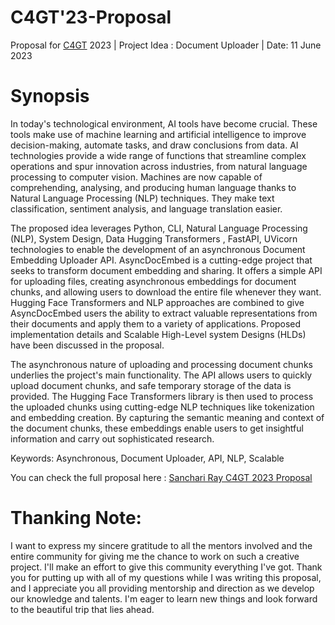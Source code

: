 # C4GT'23-Proposal

Proposal for [C4GT](https://www.codeforgovtech.in/) 2023 | Project Idea : Document Uploader | Date: 11 June 2023

# Synopsis

In today's technological environment, AI tools have become crucial. These tools make use of machine learning and artificial intelligence to improve decision-making, automate tasks, and draw conclusions from data. AI technologies provide a wide range of functions that streamline complex operations and spur innovation across industries, from natural language processing to computer vision. Machines are now capable of comprehending, analysing, and producing human language thanks to Natural Language Processing (NLP) techniques. They make text classification, sentiment analysis, and language translation easier.

The proposed idea leverages Python, CLI, Natural Language Processing (NLP), System Design, Data Hugging Transformers , FastAPI, UVicorn technologies to enable the development of an asynchronous Document Embedding Uploader API. AsyncDocEmbed is a  cutting-edge project that seeks to transform document embedding and sharing. It offers a simple API for uploading files, creating asynchronous embeddings for document chunks, and allowing users to download the entire file whenever they want. Hugging Face Transformers and NLP approaches are combined to give AsyncDocEmbed users the ability to extract valuable representations from their documents and apply them to a variety of applications. Proposed implementation details and Scalable High-Level system Designs (HLDs) have been discussed in the proposal.

The asynchronous nature of uploading and processing document chunks underlies the project's main functionality. The API allows users to quickly upload document chunks, and safe temporary storage of the data is provided. The Hugging Face Transformers library is then used to process the uploaded chunks using cutting-edge NLP techniques like tokenization and embedding creation. By capturing the semantic meaning and context of the document chunks, these embeddings enable users to get insightful information and carry out sophisticated research.

Keywords: Asynchronous, Document Uploader, API, NLP, Scalable


You can check the full proposal here : [Sanchari Ray C4GT 2023 Proposal](https://drive.google.com/file/d/1BfMJC5FXtjOumBwWug5AjnG_R2U4ekbc/view?usp=sharing)



# Thanking Note:

I want to express my sincere gratitude to all the mentors involved and the entire community for giving me the chance to work on such a creative project. I'll make an effort to give this community everything I've got. Thank you for putting up with all of my questions while I was writing this proposal, and I appreciate you all providing mentorship and direction as we develop our knowledge and talents. I'm eager to learn new things and look forward to the beautiful trip that lies ahead. 

